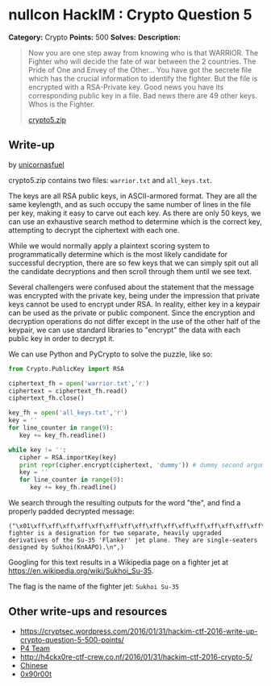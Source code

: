 # nullcon HackIM : Crypto Question 5

**Category:** Crypto
**Points:** 500
**Solves:**
**Description:**

> Now you are one step away from knowing who is that WARRIOR. The Fighter who will decide the fate of war between the 2 countries. The Pride of One and Envey of the Other... You have got the secrete file which has the crucial information to identify the fighter. But the file is encrypted with a RSA-Private key. Good news you have its corresponding public key in a file. Bad news there are 49 other keys. Whos is the Fighter.
>
>
> [crypto5.zip](./crypto5.zip)


## Write-up

by [unicornasfuel](https://github.com/unicornsasfuel)

crypto5.zip contains two files: `warrior.txt` and `all_keys.txt`.

The keys are all RSA public keys, in ASCII-armored format. They are all the same keylength, and as such occupy the same number of lines in the file per key, making it easy to carve out each key. As there are only 50 keys, we can use an exhaustive search method to determine which is the correct key, attempting to decrypt the ciphertext with each one.

While we would normally apply a plaintext scoring system to programmatically determine which is the most likely candidate for successful decryption, there are so few keys that we can simply spit out all the candidate decryptions and then scroll through them until we see text.

Several challengers were confused about the statement that the message was encrypted with the private key, being under the impression that private keys cannot be used to encrypt under RSA. In reality, either key in a keypair can be used as the private or public component. Since the encryption and decryption operations do not differ except in the use of the other half of the keypair, we can use standard libraries to "encrypt" the data with each public key in order to decrypt it.

We can use Python and PyCrypto to solve the puzzle, like so:

~~~Python
from Crypto.PublicKey import RSA

ciphertext_fh = open('warrior.txt','r')
ciphertext = ciphertext_fh.read()
ciphertext_fh.close()

key_fh = open('all_keys.txt','r')
key = ''
for line_counter in range(9):
   key += key_fh.readline()

while key != '':
   cipher = RSA.importKey(key)
   print repr(cipher.encrypt(ciphertext, 'dummy')) # dummy second argument for compatibility
   key = ''
   for line_counter in range(9):
      key += key_fh.readline()
~~~

We search through the resulting outputs for the word "the", and find a properly padded decrypted message:

~~~
("\x01\xff\xff\xff\xff\xff\xff\xff\xff\xff\xff\xff\xff\xff\xff\xff\xff\xff\xff\xff\xff\xff\xff\xff\xff\xff\xff\xff\xff\xff\xff\xff\xff\xff\xff\xff\xff\xff\xff\xff\xff\xff\xff\xff\xff\xff\xff\xff\xff\xff\xff\xff\xff\xff\xff\xff\xff\xff\xff\xff\xff\xff\xff\xff\xff\xff\xff\xff\xff\xff\xff\xff\xff\xff\xff\xff\xff\xff\xff\xff\xff\xff\xff\xff\xff\xff\xff\xff\xff\xff\xff\x00This fighter is a designation for two separate, heavily upgraded derivatives of the Su-35 'Flanker' jet plane. They are single-seaters designed by Sukhoi(KnAAPO).\n",)
~~~

Googling for this text results in a Wikipedia page on a fighter jet at https://en.wikipedia.org/wiki/Sukhoi_Su-35.

The flag is the name of the fighter jet: `Sukhoi Su-35`

## Other write-ups and resources

* <https://cryptsec.wordpress.com/2016/01/31/hackim-ctf-2016-write-up-crypto-question-5-500-points/>
* [P4 Team](https://github.com/p4-team/ctf/tree/master/2016-01-29-nullcon/crypto_5#eng-version)
* <http://h4ckx0re-ctf-crew.co.nf/2016/01/31/hackim-ctf-2016-crypto-5/>
* [Chinese](http://www.cnblogs.com/Christmas/p/5176600.html)
* [0x90r00t](https://0x90r00t.com/2016/02/03/hackim-2016crypto-500-crypto-question-5-write-up/)
